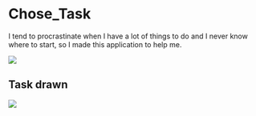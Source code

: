 # Chose_Task
I tend to procrastinate when I have a lot of things to do and I never know where to start, so I made this application to help me.


<img src="https://user-images.githubusercontent.com/89823203/235389128-02397f74-a76f-469f-a86e-7f864dcaeaf1.png"/>

## Task drawn
<img src="https://user-images.githubusercontent.com/89823203/235389269-f54137e9-780a-4b5e-988b-e322cdd879ae.png"/>
